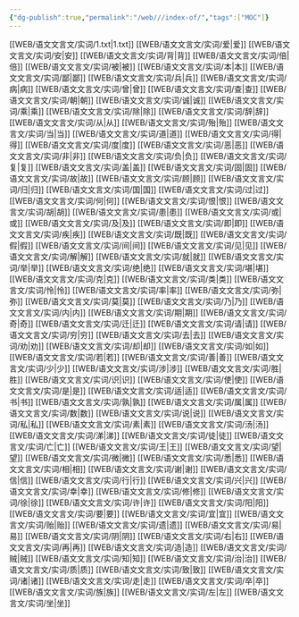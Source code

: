 ```yaml
---
{"dg-publish":true,"permalink":"/web///index-of/","tags":["MOC"]}
---
```



 [[WEB/语文文言文/实词/1.txt|1.txt]]
 [[WEB/语文文言文/实词/爱\|爱]]
 [[WEB/语文文言文/实词/安\|安]]
 [[WEB/语文文言文/实词/背\|背]]
 [[WEB/语文文言文/实词/倍\|倍]]
 [[WEB/语文文言文/实词/被\|被]]
 [[WEB/语文文言文/实词/本\|本]]
 [[WEB/语文文言文/实词/鄙\|鄙]]
 [[WEB/语文文言文/实词/兵\|兵]]
 [[WEB/语文文言文/实词/病\|病]]
 [[WEB/语文文言文/实词/曾\|曾]]
 [[WEB/语文文言文/实词/查\|查]]
 [[WEB/语文文言文/实词/朝\|朝]]
 [[WEB/语文文言文/实词/诚\|诚]]
 [[WEB/语文文言文/实词/乘\|乘]]
 [[WEB/语文文言文/实词/除\|除]]
 [[WEB/语文文言文/实词/辞\|辞]]
 [[WEB/语文文言文/实词/从\|从]]
 [[WEB/语文文言文/实词/殆\|殆]]
 [[WEB/语文文言文/实词/当\|当]]
 [[WEB/语文文言文/实词/道\|道]]
 [[WEB/语文文言文/实词/得\|得]]
 [[WEB/语文文言文/实词/度\|度]]
 [[WEB/语文文言文/实词/恶\|恶]]
 [[WEB/语文文言文/实词/非\|非]]
 [[WEB/语文文言文/实词/负\|负]]
 [[WEB/语文文言文/实词/复\|复]]
 [[WEB/语文文言文/实词/盖\|盖]]
 [[WEB/语文文言文/实词/固\|固]]
 [[WEB/语文文言文/实词/故\|故]]
 [[WEB/语文文言文/实词/顾\|顾]]
 [[WEB/语文文言文/实词/归\|归]]
 [[WEB/语文文言文/实词/国\|国]]
 [[WEB/语文文言文/实词/过\|过]]
 [[WEB/语文文言文/实词/何\|何]]
 [[WEB/语文文言文/实词/恨\|恨]]
 [[WEB/语文文言文/实词/胡\|胡]]
 [[WEB/语文文言文/实词/患\|患]]
 [[WEB/语文文言文/实词/或\|或]]
 [[WEB/语文文言文/实词/及\|及]]
 [[WEB/语文文言文/实词/即\|即]]
 [[WEB/语文文言文/实词/疾\|疾]]
 [[WEB/语文文言文/实词/既\|既]]
 [[WEB/语文文言文/实词/假\|假]]
 [[WEB/语文文言文/实词/间\|间]]
 [[WEB/语文文言文/实词/见\|见]]
 [[WEB/语文文言文/实词/解\|解]]
 [[WEB/语文文言文/实词/就\|就]]
 [[WEB/语文文言文/实词/举\|举]]
 [[WEB/语文文言文/实词/绝\|绝]]
 [[WEB/语文文言文/实词/堪\|堪]]
 [[WEB/语文文言文/实词/克\|克]]
 [[WEB/语文文言文/实词/类\|类]]
 [[WEB/语文文言文/实词/怜\|怜]]
 [[WEB/语文文言文/实词/率\|率]]
 [[WEB/语文文言文/实词/弥\|弥]]
 [[WEB/语文文言文/实词/莫\|莫]]
 [[WEB/语文文言文/实词/乃\|乃]]
 [[WEB/语文文言文/实词/内\|内]]
 [[WEB/语文文言文/实词/期\|期]]
 [[WEB/语文文言文/实词/奇\|奇]]
 [[WEB/语文文言文/实词/迁\|迁]]
 [[WEB/语文文言文/实词/请\|请]]
 [[WEB/语文文言文/实词/穷\|穷]]
 [[WEB/语文文言文/实词/去\|去]]
 [[WEB/语文文言文/实词/劝\|劝]]
 [[WEB/语文文言文/实词/却\|却]]
 [[WEB/语文文言文/实词/如\|如]]
 [[WEB/语文文言文/实词/若\|若]]
 [[WEB/语文文言文/实词/善\|善]]
 [[WEB/语文文言文/实词/少\|少]]
 [[WEB/语文文言文/实词/涉\|涉]]
 [[WEB/语文文言文/实词/胜\|胜]]
 [[WEB/语文文言文/实词/识\|识]]
 [[WEB/语文文言文/实词/使\|使]]
 [[WEB/语文文言文/实词/是\|是]]
 [[WEB/语文文言文/实词/适\|适]]
 [[WEB/语文文言文/实词/书\|书]]
 [[WEB/语文文言文/实词/孰\|孰]]
 [[WEB/语文文言文/实词/属\|属]]
 [[WEB/语文文言文/实词/数\|数]]
 [[WEB/语文文言文/实词/说\|说]]
 [[WEB/语文文言文/实词/私\|私]]
 [[WEB/语文文言文/实词/素\|素]]
 [[WEB/语文文言文/实词/汤\|汤]]
 [[WEB/语文文言文/实词/涕\|涕]]
 [[WEB/语文文言文/实词/徒\|徒]]
 [[WEB/语文文言文/实词/亡\|亡]]
 [[WEB/语文文言文/实词/王\|王]]
 [[WEB/语文文言文/实词/望\|望]]
 [[WEB/语文文言文/实词/微\|微]]
 [[WEB/语文文言文/实词/悉\|悉]]
 [[WEB/语文文言文/实词/相\|相]]
 [[WEB/语文文言文/实词/谢\|谢]]
 [[WEB/语文文言文/实词/信\|信]]
 [[WEB/语文文言文/实词/行\|行]]
 [[WEB/语文文言文/实词/兴\|兴]]
 [[WEB/语文文言文/实词/幸\|幸]]
 [[WEB/语文文言文/实词/修\|修]]
 [[WEB/语文文言文/实词/徐\|徐]]
 [[WEB/语文文言文/实词/许\|许]]
 [[WEB/语文文言文/实词/阳\|阳]]
 [[WEB/语文文言文/实词/要\|要]]
 [[WEB/语文文言文/实词/宜\|宜]]
 [[WEB/语文文言文/实词/贻\|贻]]
 [[WEB/语文文言文/实词/遗\|遗]]
 [[WEB/语文文言文/实词/易\|易]]
 [[WEB/语文文言文/实词/阴\|阴]]
 [[WEB/语文文言文/实词/右\|右]]
 [[WEB/语文文言文/实词/再\|再]]
 [[WEB/语文文言文/实词/造\|造]]
 [[WEB/语文文言文/实词/贼\|贼]]
 [[WEB/语文文言文/实词/知\|知]]
 [[WEB/语文文言文/实词/治\|治]]
 [[WEB/语文文言文/实词/质\|质]]
 [[WEB/语文文言文/实词/致\|致]]
 [[WEB/语文文言文/实词/诸\|诸]]
 [[WEB/语文文言文/实词/走\|走]]
 [[WEB/语文文言文/实词/卒\|卒]]
 [[WEB/语文文言文/实词/族\|族]]
 [[WEB/语文文言文/实词/左\|左]]
 [[WEB/语文文言文/实词/坐\|坐]]

